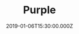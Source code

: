 ---
title: "Purple"
image: "https://firebasestorage.googleapis.com/v0/b/flatland-api.appspot.com/o/sermons%2FScreen%20Shot%202019-01-06%20at%201.37.59%20PM.png?alt=media&token=99d806b1-3fa0-4a56-b373-6d156fd2849a"
date: "2019-01-06T15:30:00.000Z"
video:
  type: "vimeo"
  id: 309755055
speaker:
  name: "Bart Wilkins"
  permalink: "bart-wilkins"
series: "vibrant"
---